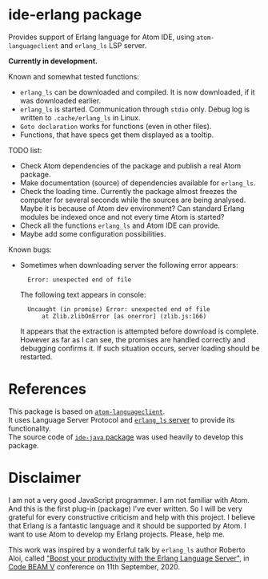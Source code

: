 # ide-erlang package

Provides support of Erlang language for Atom IDE, using `atom-languageclient`
and `erlang_ls` LSP server.

**Currently in development.**

Known and somewhat tested functions:
* `erlang_ls` can be downloaded and compiled. It is now downloaded, if it was
  downloaded earlier.
* `erlang_ls` is started. Communication through `stdio` only. Debug log is
  written to `.cache/erlang_ls` in Linux.
* `Goto declaration` works for functions (even in other files).
* Functions, that have specs get them displayed as a tooltip.

TODO list:
* Check Atom dependencies of the package and publish a real Atom package.
* Make documentation (source) of dependencies available for `erlang_ls`.
* Check the loading time. Currently the package almost freezes the computer for
  several seconds while the sources are being analysed. Maybe it is because of
  Atom dev environment? Can standard Erlang modules be indexed once and not every
  time Atom is started?
* Check all the functions `erlang_ls` and Atom IDE can provide.
* Maybe add some configuration possibilities.

Known bugs:
* Sometimes when downloading server the following error appears:
  ```
    Error: unexpected end of file
  ```
  The following text appears in console:
  ```
    Uncaught (in promise) Error: unexpected end of file
        at Zlib.zlibOnError [as onerror] (zlib.js:166)
  ```
  It appears that the extraction is attempted before download is complete. However
  as far as I can see, the promises are handled correctly and debugging confirms
  it. If such situation occurs, server loading should be restarted.

# References

This package is based on [`atom-languageclient`](https://github.com/atom/atom-languageclient).<br>
It uses Language Server Protocol and [`erlang_ls` server](https://github.com/erlang-ls/erlang_ls)
to provide its functionality.<br>
The source code of [`ide-java` package](https://github.com/atom/ide-java) was used
heavily to develop this package.

# Disclaimer

I am not a very good JavaScript programmer. I am not familiar with Atom. And
this is the first plug-in (package) I've ever written. So I will be very
grateful for every constructive criticism and help with this project. I believe
that Erlang is a fantastic language and it should be supported by Atom. I want
to use Atom to develop my Erlang projects. Please, help me.

This work was inspired by a wonderful talk by `erlang_ls` author Roberto Aloi,
called ["Boost your productivity with the Erlang Language Server"](https://youtu.be/8FibGzqygo0),
in [Code BEAM V](https://codesync.global/conferences/code-beam-sto/) conference
on 11th September, 2020.

<!--![A screenshot of your package](https://f.cloud.github.com/assets/69169/2290250/c35d867a-a017-11e3-86be-cd7c5bf3ff9b.gif)-->
